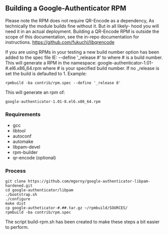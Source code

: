 ## Building a Google-Authenticator RPM

Please note the RPM does not require QR-Encode as a dependency,
As technically the module builds fine without it. But in all likely-
hood you will need it in an actual deployment. Building a QR-Encode
RPM is outside the scope of this documentation, see the in-repo
documentation for instructions. https://github.com/fukuchi/libqrencode

If you are using RPMs in your testing a new build number option has
been added to the spec file IE: --define '_release #' to where # is
a build number. This will generate a RPM in the  namespace:
google-authenticator-1.01-#.el6.x86_64.rpm where # is your specified
build number. If no _release is set the build is defaulted to 1.
Example:

```
rpmbuild -ba contrib/rpm.spec --define '_release 8'
```

This will generate an rpm of:

```
google-authenticator-1.01-8.el6.x86_64.rpm
```

### Requirements

  * gcc
  * libtool
  * autoconf
  * automake
  * libpam-devel
  * rpm-builder
  * qr-encode (optional)


### Process

```shell
git clone https://github.com/mgorny/google-authenticator-libpam-hardened.git
cd google-authenticator/libpam
./bootstrap.sh
./configure
make dist
cp google-autheticator-#.##.tar.gz ~/rpmbuild/SOURCES/
rpmbuild -ba contrib/rpm.spec
```

The script build-rpm.sh has been created to make these steps a bit easier to perform.
